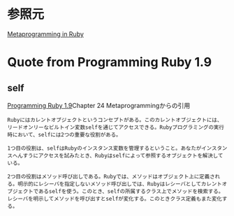 # 参照元

[Metaprogramming in Ruby](http://ruby-metaprogramming.rubylearning.com/html/self.html)

# Quote from Programming Ruby 1.9

## self

[Programming Ruby 1.9](https://pragprog.com/book/ruby3/programming-ruby-1-9)Chapter 24 Metaprogrammingからの引用

```
Rubyにはカレントオブジェクトというコンセプトがある。このカレントオブジェクトには、リードオンリーなビルトイン変数selfを通じてアクセスできる。Rubyプログラミングの実行時において、selfには2つの重要な役割がある。

1つ目の役割は、selfはRubyのインスタンス変数を管理するということ。あなたがインスタンスへんすうにアクセスを試みたとき、Rubyはselfによって参照するオブジェクトを解決している。

2つ目の役割はメソッド呼び出しである。Rubyでは、メソッドはオブジェクト上に定義される。明示的にレシーバを指定しないメソッド呼び出しでは、Rubyはレシーバとしてカレントオブジェクトであるselfを使う。このとき、selfの所属するクラス上でメソッドを検索する。レシーバを明示してメソッドを呼び出すとselfが変化する。このときクラス定義もまた変化する。
```
